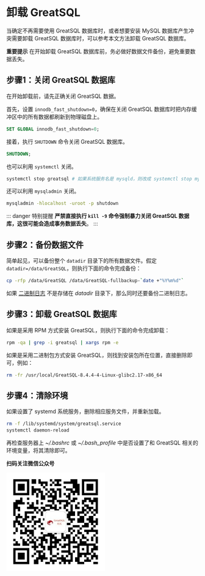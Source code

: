 # 卸载 GreatSQL

当确定不再需要使用 GreatSQL 数据库时，或者想要安装 MySQL 数据库产生冲突需要卸载 GreatSQL 数据库时，可以参考本文方法卸载 GreatSQL 数据库。

**重要提示**
在开始卸载 GreatSQL 数据库前，务必做好数据文件备份，避免重要数据丢失。

## 步骤1：关闭 GreatSQL 数据库

在开始卸载前，请先正确关闭 GreatSQL 数据。

首先，设置 `innodb_fast_shutdown=0`，确保在关闭 GreatSQL 数据库时把内存缓冲区中的所有数据都刷新到物理磁盘上。

```sql
SET GLOBAL innodb_fast_shutdown=0;
```

接着，执行 `SHUTDOWN` 命令关闭 GreatSQL 数据库。

```sql
SHUTDOWN;
```

也可以利用 `systemctl` 关闭。

```bash
systemctl stop greatsql # 如果系统服务名是 mysqld，则改成 systemctl stop mysqld
```

还可以利用 `mysqladmin` 关闭。

```bash
mysqladmin -hlocalhost -uroot -p shutdown
```

::: danger 特别提醒
**严禁直接执行 `kill -9` 命令强制暴力关闭 GreatSQL 数据库，这很可能会造成事务数据丢失**。
:::

## 步骤2：备份数据文件

简单起见，可以备份整个 `datadir` 目录下的所有数据文件。假定 `datadir=/data/GreatSQL`，则执行下面的命令完成备份：
```bash
cp -rfp /data/GreatSQL /data/GreatSQL-fullbackup-`date +"%Y%m%d"`
```

如果 [二进制日志](../2-about-greatsql/4-3-greatsql-binary-log.md) 不是存储在 *datadir* 目录下，那么同时还要备份二进制日志。

## 步骤3：卸载 GreatSQL 数据库

如果是采用 RPM 方式安装 GreatSQL，则执行下面的命令完成卸载：

```bash
rpm -qa | grep -i greatsql | xargs rpm -e
```

如果是采用二进制包方式安装 GreatSQL，则找到安装包所在位置，直接删除即可，例如：

```bash
rm -fr /usr/local/GreatSQL-8.4.4-4-Linux-glibc2.17-x86_64
```

## 步骤4：清除环境

如果设置了 systemd 系统服务，删除相应服务文件，并重新加载。

```bash
rm -f /lib/systemd/system/greatsql.service
systemctl daemon-reload
```

再检查服务器上 *~/.bashrc* 或 *~/.bash_profile* 中是否设置了和 GreatSQL 相关的环境变量，将其清除即可。


**扫码关注微信公众号**

![greatsql-wx](../greatsql-wx.jpg)
